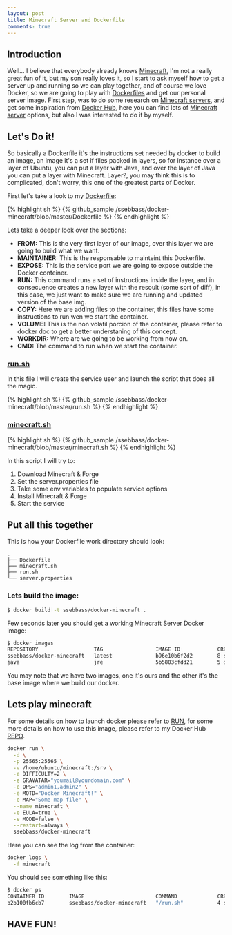 ```yaml
---
layout: post
title: Minecraft Server and Dockerfile
comments: true
---
```



## Introduction

Well... I believe that everybody already knows [Minecraft](https://minecraft.net/), I'm not a really great fun of it, but my son really loves it, so I start to ask myself how to get a server up and running so we can play together, and of course we love Docker, so we are going to play with [Dockerfiles](https://docs.docker.com/engine/reference/builder/) and get our personal server image.
First step, was to do some research on [Minecraft servers](https://minecraft.net/download), and get some inspiration from [Docker Hub](https://hub.docker.com/), here you can find lots of [Minecraft server](https://hub.docker.com/search/?isAutomated=0&isOfficial=0&page=1&pullCount=0&q=minecraft&starCount=0) options, but also I was interested to do it by myself.


## Let's Do it!

So basically a Dockerfile it's the instructions set needed by docker to build an image, an image it's a set if files packed in layers, so for instance over a layer of Ubuntu, you can put a layer with Java, and over the layer of Java you can put a layer with Minecraft. 
Layer?, you may think this is to complicated, don't worry, this one of the greatest parts of Docker.

First let's take a look to my [Dockerfile](https://github.com/ssebbass/docker-minecraft/blob/master/Dockerfile):

{% highlight sh %}
{% github_sample /ssebbass/docker-minecraft/blob/master/Dockerfile %}
{% endhighlight %}

Lets take a deeper look over the sections:

- **FROM:** This is the very first layer of our image, over this layer we are going to build what we want.
- **MAINTAINER:** This is the responsable to mainteint this Dockerfile.
- **EXPOSE:** This is the service port we are going to expose outside the Docker conteiner.
- **RUN:** This command runs a set of instructions inside the layer, and in consecuence creates a new layer with the resoult (some sort of diff), in this case, we just want to make sure we are running and updated version of the base img.
- **COPY:** Here we are adding files to the container, this files have some instructions to run wen we start the container.
- **VOLUME:** This is the non volatil porcion of the container, please refer to docker doc to get a better understaning of this concept.
- **WORKDIR:** Where are we going to be working from now on.
- **CMD:** The command to run when we start the container.


### [run.sh](https://github.com/ssebbass/docker-minecraft/blob/master/run.sh)

In this file I will create the service user and launch the script that does all the magic.

{% highlight sh %}
{% github_sample /ssebbass/docker-minecraft/blob/master/run.sh %}
{% endhighlight %}


### [minecraft.sh](https://github.com/ssebbass/docker-minecraft/blob/master/minecraft.sh)

{% highlight sh %}
{% github_sample /ssebbass/docker-minecraft/blob/master/minecraft.sh %}
{% endhighlight %}

In this script I will try to:

1. Download Minecraft & Forge
2. Set the server.properties file
3. Take some env variables to populate service options
4. Install Minecraft & Forge
5. Start the service


## Put all this together

This is how your Dockerfile work directory should look:

```
.
├── Dockerfile
├── minecraft.sh
├── run.sh
└── server.properties
```

### Lets build the image:

```sh
$ docker build -t ssebbass/docker-minecraft .
```

Few seconds later you should get a working Minecraft Server Docker image:

```sh
$ docker images
REPOSITORY                  TAG                 IMAGE ID            CREATED             VIRTUAL SIZE
ssebbass/docker-minecraft   latest              b96e10b6f2d2        8 seconds ago       329.6 MB
java                        jre                 5b5803cfdd21        5 days ago          310.5 MB

```

You may note that we have two images, one it's ours and the other it's the base image where we build our docker.


## Lets play minecraft

For some details on how to launch docker please refer to [RUN](https://docs.docker.com/engine/reference/run/), for some more details on how to use this image, please refer to my Docker Hub [REPO](https://hub.docker.com/r/ssebbass/docker-minecraft/).

```sh
docker run \
  -d \
  -p 25565:25565 \
  -v /home/ubuntu/minecraft:/srv \
  -e DIFFICULTY=2 \
  -e GRAVATAR="youmail@yourdomain.com" \
  -e OPS="admin1,admin2" \
  -e MOTD="Docker Minecraft!" \
  -e MAP="Some map file" \
  --name minecraft \
  -e EULA=true \
  -e MODE=false \
  --restart=always \
  ssebbass/docker-minecraft
```

Here you can see the log from the container:

```sh
docker logs \
  -f minecraft
```

You should see something like this:

```sh
$ docker ps
CONTAINER ID        IMAGE                       COMMAND             CREATED             STATUS              PORTS                      NAMES
b2b100fb6cb7        ssebbass/docker-minecraft   "/run.sh"           4 seconds ago       Up 2 seconds        0.0.0.0:25565->25565/tcp   minecraft
```

## HAVE FUN!

<script type="text/javascript" src="https://asciinema.org/a/35790.js" id="asciicast-35790" async></script>

